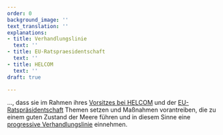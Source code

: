 ```yaml
---
order: 0
background_image: ''
text_translation: ''
explanations:
- title: Verhandlungslinie
  text: ''
- title: EU-Ratspraesidentschaft
  text: ''
- title: HELCOM
  text: ''
draft: true

---
```

…, dass sie im Rahmen ihres [Vorsitzes bei HELCOM](# "HELCOM") und der [EU-Ratspräsident­schaft](# "EU-Ratspraesidentschaft") Themen setzen und Maßnahmen vorantreiben, die zu einem guten Zustand der Meere führen und in diesem Sinne eine [progressive Verhandlungslinie](# "Verhandlungslinie") einnehmen.